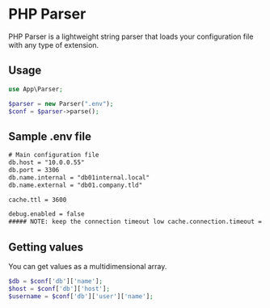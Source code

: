 # PHP Parser

PHP Parser is a lightweight string parser that loads your configuration file with any type of extension.

## Usage

```php
use App\Parser;

$parser = new Parser(".env");
$conf = $parser->parse();

```
## Sample .env file
```txt
# Main configuration file
db.host = "10.0.0.55"
db.port = 3306
db.name.internal = "db­01­internal.local" 
db.name.external = "db­01.company.tld"

cache.ttl = 3600

debug.enabled = false
##### NOTE: keep the connection timeout low cache.connection.timeout = 3
```


## Getting values
You can get values as a multidimensional array.
```php
$db = $conf['db']['name'];
$host = $conf['db']['host'];
$username = $conf['db']['user']['name'];
```